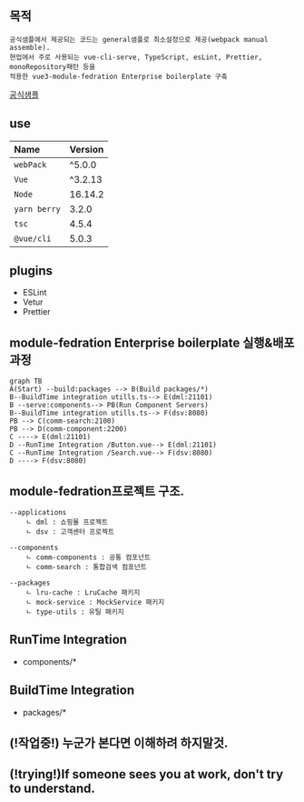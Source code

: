 
## 목적
```
공식샘플에서 제공되는 코드는 general샘플로 최소설정으로 제공(webpack manual assemble).
현업에서 주로 사용되는 vue-cli-serve, TypeScript, esLint, Prettier, monoRepository패턴 등을
적용한 vue3-module-fedration Enterprise boilerplate 구축
```
[공식샘플](https://github.com/module-federation/module-federation-examples)



## use
Name         | Version    |
:------      | :------    |
`webPack`    | ^5.0.0     | 
`Vue`        | ^3.2.13    | 
`Node`       | 16.14.2    |   
`yarn berry` | 3.2.0      |  
`tsc`        | 4.5.4      |
`@vue/cli`   | 5.0.3      |

## plugins
- ESLint
- Vetur
- Prettier


## module-fedration Enterprise boilerplate 실행&배포과정
```mermaid
graph TB
A(Start) --build:packages --> B(Build packages/*) 
B--BuildTime integration utills.ts--> E(dml:21101)
B --serve:components--> PB(Run Component Servers)
B--BuildTime integration utills.ts--> F(dsv:8080)
PB --> C(comm-search:2100) 
PB --> D(comm-component:2200) 
C ----> E(dml:21101)
D --RunTime Integration /Button.vue--> E(dml:21101)
C --RunTime Integration /Search.vue--> F(dsv:8080)
D ----> F(dsv:8080)
```


 ## module-fedration프로젝트 구조.
~~~
--applications
    ㄴ dml : 쇼핑몰 프로젝트
    ㄴ dsv : 고객센터 프로젝트

--components
    ㄴ comm-components : 공통 컴포넌트
    ㄴ comm-search : 통합검색 컴포넌트

--packages
    ㄴ lru-cache : LruCache 패키지
    ㄴ mock-service : MockService 패키지
    ㄴ type-utils : 유틸 패키지
~~~



## RunTime Integration
 - components/*

## BuildTime Integration
 - packages/*







## (!작업중!) 누군가 본다면 이해하려 하지말것.
## (!trying!)If someone sees you at work, don't try to understand.

